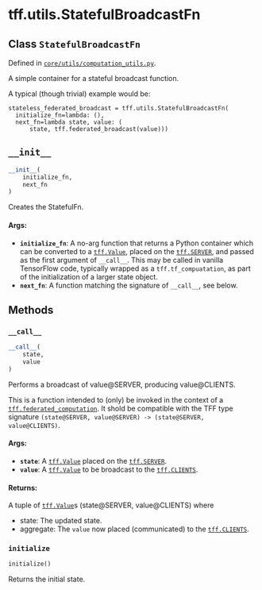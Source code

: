 <div itemscope itemtype="http://developers.google.com/ReferenceObject">
<meta itemprop="name" content="tff.utils.StatefulBroadcastFn" />
<meta itemprop="path" content="Stable" />
<meta itemprop="property" content="__call__"/>
<meta itemprop="property" content="__init__"/>
<meta itemprop="property" content="initialize"/>
</div>

# tff.utils.StatefulBroadcastFn

## Class `StatefulBroadcastFn`





Defined in [`core/utils/computation_utils.py`](http://github.com/tensorflow/federated/tree/master/tensorflow_federated/python/core/utils/computation_utils.py).

<!-- Placeholder for "Used in" -->

A simple container for a stateful broadcast function.

A typical (though trivial) example would be:

```
stateless_federated_broadcast = tff.utils.StatefulBroadcastFn(
  initialize_fn=lambda: (),
  next_fn=lambda state, value: (
      state, tff.federated_broadcast(value)))
```

<h2 id="__init__"><code>__init__</code></h2>

``` python
__init__(
    initialize_fn,
    next_fn
)
```

Creates the StatefulFn.

#### Args:

* <b>`initialize_fn`</b>: A no-arg function that returns a Python container which can
    be converted to a <a href="../../tff/Value.md"><code>tff.Value</code></a>, placed on the <a href="../../tff.md#SERVER"><code>tff.SERVER</code></a>, and passed as
    the first argument of `__call__`. This may be called in vanilla
    TensorFlow code, typically wrapped as a `tff.tf_compuatation`, as part
    of the initialization of a larger state object.
* <b>`next_fn`</b>: A function matching the signature of `__call__`, see below.



## Methods

<h3 id="__call__"><code>__call__</code></h3>

``` python
__call__(
    state,
    value
)
```

Performs a broadcast of value@SERVER, producing value@CLIENTS.

This is a function intended to (only) be invoked in the context
of a <a href="../../tff/federated_computation.md"><code>tff.federated_computation</code></a>. It shold be compatible with the
TFF type signature
`(state@SERVER, value@SERVER) -> (state@SERVER, value@CLIENTS)`.

#### Args:

* <b>`state`</b>: A <a href="../../tff/Value.md"><code>tff.Value</code></a> placed on the <a href="../../tff.md#SERVER"><code>tff.SERVER</code></a>.
* <b>`value`</b>: A <a href="../../tff/Value.md"><code>tff.Value</code></a> to be broadcast to the <a href="../../tff.md#CLIENTS"><code>tff.CLIENTS</code></a>.


#### Returns:

A tuple of <a href="../../tff/Value.md"><code>tff.Value</code></a>s (state@SERVER, value@CLIENTS) where
  * state: The updated state.
  * aggregate: The `value` now placed (communicated) to the
    <a href="../../tff.md#CLIENTS"><code>tff.CLIENTS</code></a>.

<h3 id="initialize"><code>initialize</code></h3>

``` python
initialize()
```

Returns the initial state.



